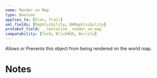 ```yaml
---
name: Render on Map
type: Boolean
applies_to: [Icon, Trail]
xml_fields: [MapVisibility, BHMapVisibility]
protobuf_field: __tentative__render_on_map
compatability: [TacO, BlishHUD, Burrito]
---
```

Allows or Prevents this object from being rendered on the world map.

Notes
=====

